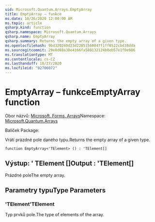 ```yaml
---
uid: Microsoft.Quantum.Arrays.EmptyArray
title: EmptyArray – funkce
ms.date: 10/26/2020 12:00:00 AM
ms.topic: article
qsharp.kind: function
qsharp.namespace: Microsoft.Quantum.Arrays
qsharp.name: EmptyArray
qsharp.summary: Returns the empty array of a given type.
ms.openlocfilehash: 9bd320240d23d22851560047f1ff6522cbd38dda
ms.sourcegitcommit: 29e0d88a30e4166fa580132124b0eb57e1f0e986
ms.translationtype: MT
ms.contentlocale: cs-CZ
ms.lasthandoff: 10/27/2020
ms.locfileid: "92706072"
---
```

# <a name="emptyarray-function"></a><span data-ttu-id="27e14-102">EmptyArray – funkce</span><span class="sxs-lookup"><span data-stu-id="27e14-102">EmptyArray function</span></span>

<span data-ttu-id="27e14-103">Obor názvů: [Microsoft. Forms. Arrays](xref:Microsoft.Quantum.Arrays)</span><span class="sxs-lookup"><span data-stu-id="27e14-103">Namespace: [Microsoft.Quantum.Arrays](xref:Microsoft.Quantum.Arrays)</span></span>

<span data-ttu-id="27e14-104">Balíček [](https://nuget.org/packages/)</span><span class="sxs-lookup"><span data-stu-id="27e14-104">Package: [](https://nuget.org/packages/)</span></span>


<span data-ttu-id="27e14-105">Vrátí prázdné pole daného typu.</span><span class="sxs-lookup"><span data-stu-id="27e14-105">Returns the empty array of a given type.</span></span>

```qsharp
function EmptyArray<'TElement> () : 'TElement[]
```


## <a name="output--telement"></a><span data-ttu-id="27e14-106">Výstup: ' TElement []</span><span class="sxs-lookup"><span data-stu-id="27e14-106">Output : 'TElement[]</span></span>

<span data-ttu-id="27e14-107">Prázdné pole</span><span class="sxs-lookup"><span data-stu-id="27e14-107">The empty array.</span></span>

## <a name="type-parameters"></a><span data-ttu-id="27e14-108">Parametry typu</span><span class="sxs-lookup"><span data-stu-id="27e14-108">Type Parameters</span></span>

### <a name="telement"></a><span data-ttu-id="27e14-109">'TElement</span><span class="sxs-lookup"><span data-stu-id="27e14-109">'TElement</span></span>

<span data-ttu-id="27e14-110">Typ prvků pole.</span><span class="sxs-lookup"><span data-stu-id="27e14-110">The type of elements of the array.</span></span>